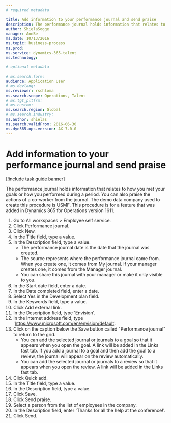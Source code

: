 ```yaml
--- 
# required metadata 
 
title: Add information to your performance journal and send praise
description: The performance journal holds information that relates to how you met your goals or how you performed during a period. 
author: ShielaSogge
manager: AnnBe 
ms.date: 10/13/2016
ms.topic: business-process 
ms.prod:  
ms.service: dynamics-365-talent 
ms.technology:  
 
# optional metadata 
 
# ms.search.form:   
audience: Application User 
# ms.devlang:  
ms.reviewer: rschloma
ms.search.scope: Operations, Talent 
# ms.tgt_pltfrm:  
# ms.custom:  
ms.search.region: Global
# ms.search.industry: 
ms.author: shielas
ms.search.validFrom: 2016-06-30 
ms.dyn365.ops.version: AX 7.0.0 
---
```

# Add information to your performance journal and send praise

[!include [task guide banner](../../includes/task-guide-banner.md)]

The performance journal holds information that relates to how you met your goals or how you performed during a period. You can also praise the actions of a co-worker from the journal. The demo data company used to create this procedure is USMF. This procedure is for a feature that was added in Dynamics 365 for Operations version 1611.

1. Go to All workspaces > Employee self service.
2. Click Performance journal.
3. Click New.
4. In the Title field, type a value.
5. In the Description field, type a value.
    * The performance journal date is the date that the journal was created.  
    * The source represents where the performance journal came from. When you create one, it comes from My journal. If your manager creates one, it comes from the Manager journal.  
    * You can share this journal with your manager or make it only visible to you.  
6. In the Start date field, enter a date.
7. In the Date completed field, enter a date.
8. Select Yes in the Development plan field.
9. In the Keywords field, type a value.
10. Click Add external link.
11. In the Description field, type 'Envision'.
12. In the Internet address field, type '<https://www.microsoft.com/en/envision/default>'.
13. Click on the caption below the Save button called "Performance journal" to return to the grid.
    * You can add the selected journal or journals to a goal so that it appears when you open the goal. A link will be added in the Links fast tab.    If you add a journal to a goal and then add the goal to a review, the journal will appear on the review automatically.  
    * You can add the selected journal or journals to a review so that it appears when you open the review.    A link will be added in the Links fast tab.  
14. Click Quick add.
15. In the Title field, type a value.
16. In the Description field, type a value.
17. Click Save.
18. Click Send praise.
19. Select a person from the list of employees in the company.
20. In the Description field, enter 'Thanks for all the help at the conference!'.
21. Click Send.

